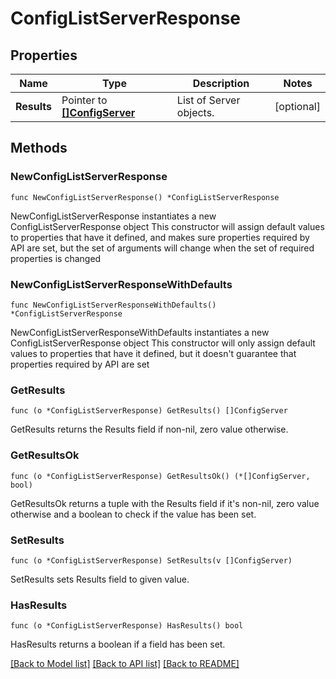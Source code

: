 # ConfigListServerResponse

## Properties

Name | Type | Description | Notes
------------ | ------------- | ------------- | -------------
**Results** | Pointer to [**[]ConfigServer**](ConfigServer.md) | List of Server objects. | [optional] 

## Methods

### NewConfigListServerResponse

`func NewConfigListServerResponse() *ConfigListServerResponse`

NewConfigListServerResponse instantiates a new ConfigListServerResponse object
This constructor will assign default values to properties that have it defined,
and makes sure properties required by API are set, but the set of arguments
will change when the set of required properties is changed

### NewConfigListServerResponseWithDefaults

`func NewConfigListServerResponseWithDefaults() *ConfigListServerResponse`

NewConfigListServerResponseWithDefaults instantiates a new ConfigListServerResponse object
This constructor will only assign default values to properties that have it defined,
but it doesn't guarantee that properties required by API are set

### GetResults

`func (o *ConfigListServerResponse) GetResults() []ConfigServer`

GetResults returns the Results field if non-nil, zero value otherwise.

### GetResultsOk

`func (o *ConfigListServerResponse) GetResultsOk() (*[]ConfigServer, bool)`

GetResultsOk returns a tuple with the Results field if it's non-nil, zero value otherwise
and a boolean to check if the value has been set.

### SetResults

`func (o *ConfigListServerResponse) SetResults(v []ConfigServer)`

SetResults sets Results field to given value.

### HasResults

`func (o *ConfigListServerResponse) HasResults() bool`

HasResults returns a boolean if a field has been set.


[[Back to Model list]](../README.md#documentation-for-models) [[Back to API list]](../README.md#documentation-for-api-endpoints) [[Back to README]](../README.md)


